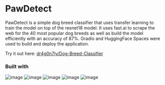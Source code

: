 # PawDetect
PawDetect is a simple dog breed classifier that uses transfer learning to train the model on top of the resnet18 model. It uses fast.ai to scrape the web for the 40 most popular dog breeds as well as build the model efficiently with an accuracy of 87%.
Gradio and HuggingFace Spaces were used to build and deploy the application.

Try it out here: [dr4g0n7ly/Dog-Breed-Classifier](https://huggingface.co/spaces/dr4g0n7ly/Dog-breed-classifier)

### Built with
![image](https://github.com/dr4g0n7ly/PawDetect/assets/82759046/dbaeaf8d-91f0-4f55-9f27-58b7902b9211)
 ![image](https://github.com/dr4g0n7ly/PawDetect/assets/82759046/e8f38b60-ac2d-4d6b-a138-d01c25d5d59c)
 ![image](https://github.com/dr4g0n7ly/PawDetect/assets/82759046/7c93bf27-19bc-437e-87eb-2dd6fd0a7bf3)
 ![image](https://github.com/dr4g0n7ly/PawDetect/assets/82759046/a27c30b4-c7b1-45f9-88b7-95a32671ee8d)
 ![image](https://github.com/dr4g0n7ly/PawDetect/assets/82759046/628d4ae8-fdfb-4ab6-81fa-2bc92ebea6d7)
